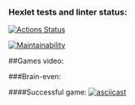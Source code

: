 ### Hexlet tests and linter status:
[![Actions Status](https://github.com/imgyrdym/js-starter-project-44/workflows/hexlet-check/badge.svg)](https://github.com/imgyrdym/js-starter-project-44/actions)

[![Maintainability](https://api.codeclimate.com/v1/badges/2ea02651ecde98f4d4df/maintainability)](https://codeclimate.com/github/imgyrdym/js-starter-project-44/maintainability)

##Games video:

###Brain-even:

####Successful game:
[![asciicast](https://asciinema.org/a/5SIdpN6q6O7peJstOc3Tx5f3z.svg)](https://asciinema.org/a/5SIdpN6q6O7peJstOc3Tx5f3z)
